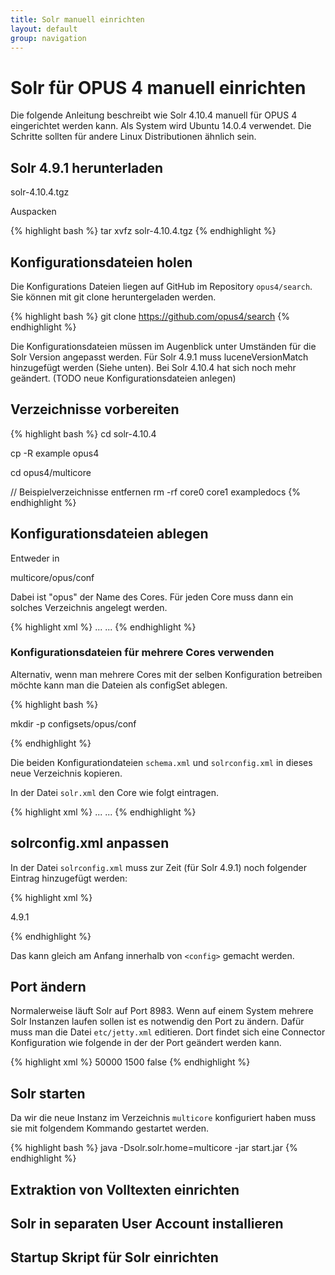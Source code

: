 ```yaml
---
title: Solr manuell einrichten
layout: default
group: navigation
---
```


# Solr für OPUS 4 manuell einrichten

Die folgende Anleitung beschreibt wie Solr 4.10.4 manuell für OPUS 4 eingerichtet werden kann. Als System wird
Ubuntu 14.0.4 verwendet. Die Schritte sollten für andere Linux Distributionen ähnlich sein.


## Solr 4.9.1 herunterladen

solr-4.10.4.tgz

 Auspacken

{% highlight bash %}
tar xvfz solr-4.10.4.tgz
{% endhighlight %}


## Konfigurationsdateien holen

Die Konfigurations Dateien liegen auf GitHub im Repository `opus4/search`. Sie können mit git clone heruntergeladen
werden.

{% highlight bash %}
git clone https://github.com/opus4/search
{% endhighlight %}

Die Konfigurationsdateien müssen im Augenblick unter Umständen für die Solr Version angepasst werden. Für Solr 4.9.1
muss luceneVersionMatch hinzugefügt werden (Siehe unten). Bei Solr 4.10.4 hat sich noch mehr geändert. (TODO neue
Konfigurationsdateien anlegen)

## Verzeichnisse vorbereiten

{% highlight bash %}
cd solr-4.10.4

cp -R example opus4

cd opus4/multicore

// Beispielverzeichnisse entfernen
rm -rf core0 core1 exampledocs
{% endhighlight %}

## Konfigurationsdateien ablegen

Entweder in

multicore/opus/conf

Dabei ist "opus" der Name des Cores. Für jeden Core muss dann ein solches Verzeichnis angelegt werden.

{% highlight xml %}
...
<core name="opus" instanceDir="opus" config="solrconfig.xml" schema="schema.xml" />
...
{% endhighlight %}

### Konfigurationsdateien für mehrere Cores verwenden

Alternativ, wenn man mehrere Cores mit der selben Konfiguration betreiben möchte kann man die Dateien als configSet
ablegen.

{% highlight bash %}

mkdir -p configsets/opus/conf

{% endhighlight %}

Die beiden Konfigurationdateien `schema.xml` und `solrconfig.xml` in dieses neue Verzeichnis kopieren.

In der Datei `solr.xml` den Core wie folgt eintragen.

{% highlight xml %}
...
<core name="opus" instanceDir="opus" configSet="opus4" />
...
{% endhighlight %}

## solrconfig.xml anpassen

In der Datei `solrconfig.xml` muss zur Zeit (für Solr 4.9.1) noch folgender Eintrag hinzugefügt werden:

{% highlight xml %}

<luceneMatchVersion>4.9.1</luceneMatchVersion>

{% endhighlight %}

Das kann gleich am Anfang innerhalb von `<config>` gemacht werden.



## Port ändern

Normalerweise läuft Solr auf Port 8983. Wenn auf einem System mehrere Solr Instanzen laufen sollen ist es notwendig den
Port zu ändern. Dafür muss man die Datei `etc/jetty.xml` editieren. Dort findet sich eine Connector Konfiguration wie
folgende in der der Port geändert werden kann.

{% highlight xml %}
<Call name="addConnector">
    <Arg>
        <New class="org.eclipse.jetty.server.bio.SocketConnector">
            <Set name="host"><SystemProperty name="jetty.host" /></Set>
            <Set name="port"><SystemProperty name="jetty.port" default="8985"/></Set>
            <Set name="maxIdleTime">50000</Set>
            <Set name="lowResourceMaxIdleTime">1500</Set>
            <Set name="statsOn">false</Set>
        </New>
    </Arg>
</Call>
{% endhighlight %}

## Solr starten

Da wir die neue Instanz im Verzeichnis `multicore` konfiguriert haben muss sie mit folgendem Kommando gestartet werden.

{% highlight bash %}
java -Dsolr.solr.home=multicore -jar start.jar
{% endhighlight %}

## Extraktion von Volltexten einrichten

## Solr in separaten User Account installieren

## Startup Skript für Solr einrichten


